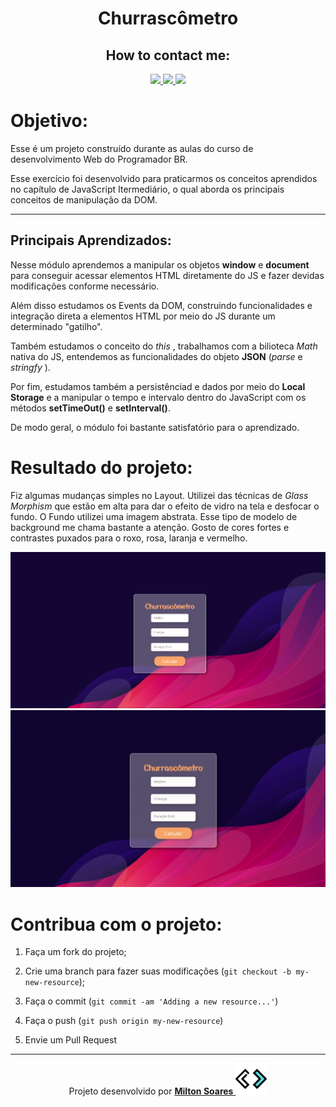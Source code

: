 <div align="center">
  <h1>Churrascômetro</h1>
</div>

<div align="center">
  <h2>How to contact me:</h2>
<a href="https://www.linkedin.com/in/soaresmilton/" target="_blank">
<img src="https://img.shields.io/badge/linkedin-%230077B5.svg?&style=for-the-badge&logo=linkedin&logoColor=white" /> 
</a>
<a href="https://www.youtube.com/watch?v=5I6rfbIVim0" target="_blank">
<img src="https://img.shields.io/badge/youtube-%23FF0000.svg?&style=for-the-badge&logo=youtube&logoColor=white" />
</a>
<a href="https://www.instagram.com/soaresmiltinho/" target="_blank">
<img src="https://img.shields.io/badge/instagram-%23E4405F.svg?&style=for-the-badge&logo=instagram&logoColor=white" />
</a>
</div>
</div>


# Objetivo:
<div>
<p>
  Esse é um projeto construído durante as aulas do curso de desenvolvimento Web do Programador BR.
</p>

<p>
Esse exercício foi desenvolvido para praticarmos os conceitos aprendidos no capítulo de JavaScript Itermediário, o qual aborda os principais conceitos de manipulação da DOM.
</p>
<hr>

## Principais Aprendizados:

Nesse módulo aprendemos a manipular os objetos <strong> window</strong> e <strong>document</strong> para conseguir acessar elementos HTML diretamente do JS e fazer devidas modificações conforme necessário.

Além disso estudamos os Events da DOM, construindo funcionalidades e integração direta a elementos HTML por meio do JS durante um determinado "gatilho".

Também estudamos o conceito do <em> this </em>, trabalhamos com a bilioteca <em> Math </em> nativa do JS, entendemos as funcionalidades do objeto <strong> JSON</strong> (<em>parse</em> e <em> stringfy</em> ).

Por fim, estudamos também a persistênciad e dados por meio do <strong>Local Storage</strong> e a manipular o tempo e intervalo dentro do JavaScript com os métodos <strong>setTimeOut()</strong> e <strong>setInterval()</strong>.

De modo geral, o módulo foi bastante satisfatório para o aprendizado.
</div>

# Resultado do projeto:

<p>
Fiz algumas mudanças simples no Layout.
Utilizei das técnicas de <em>Glass Morphism</em> que estão em alta para dar o efeito de vidro na tela e desfocar o fundo. O Fundo utilizei uma imagem abstrata. Esse tipo de modelo de background me chama bastante a atenção. Gosto de cores fortes e contrastes puxados para o roxo, rosa, laranja e vermelho.
</p>

<div align="center">
  <img src="./images/churrascometro-resultado.png" alt="Imagem do resultado do projeto churrascômetro realizado durante o curso do Programador BR (Igor Oliveira)">
</div>
<div align="center">
  <img src="./images/resultado-gif.gif" alt="Gif do resultado do projeto 'churrascometro' construído durante o curso do Programador BR (Igor Oliveira)">
</div>

# Contribua com o projeto:

1. Faça um fork do projeto;

2. Crie uma branch para fazer suas modificações (`git checkout -b my-new-resource`);

3. Faça o commit (`git commit -am 'Adding a new resource...'`)

4. Faça o push (`git push origin my-new-resource`)

5. Envie um Pull Request

<hr>

<div align="center">
Projeto desenvolvido por <a href="https://www.linkedin.com/in/soaresmilton/"><strong>Milton Soares</strong> 
<img src="./images/SM-CODE-ICON.png" height="50px"> </a>
</div>
